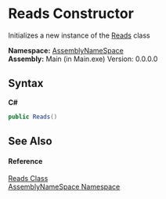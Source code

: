 # Reads Constructor 
 

Initializes a new instance of the <a href="272af610-ae32-3386-1ba2-001fd26fdabc">Reads</a> class

**Namespace:**&nbsp;<a href="6bcc80ef-5cfd-db5f-1eb2-7297d1c16397">AssemblyNameSpace</a><br />**Assembly:**&nbsp;Main (in Main.exe) Version: 0.0.0.0

## Syntax

**C#**<br />
``` C#
public Reads()
```


## See Also


#### Reference
<a href="272af610-ae32-3386-1ba2-001fd26fdabc">Reads Class</a><br /><a href="6bcc80ef-5cfd-db5f-1eb2-7297d1c16397">AssemblyNameSpace Namespace</a><br />